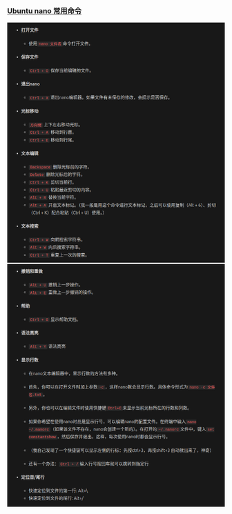 ### [Ubuntu nano 常用命令](https://juejin.cn/post/7343886623536185384)

<img width="600" src="../assets/ubuntu_nano_1.png"/>
<img width="600" src="../assets/ubuntu_nano_2.png"/>